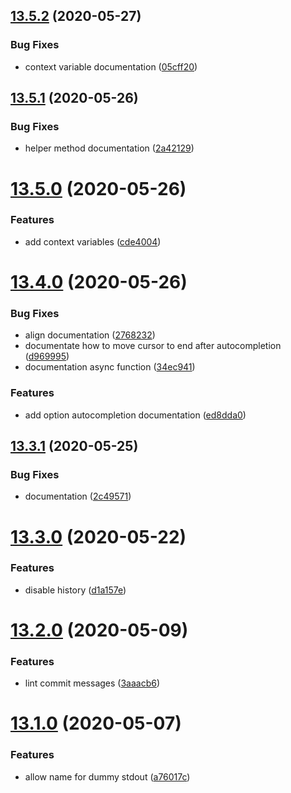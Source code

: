 ## [13.5.2](https://github.com/ndabAP/vue-command/compare/v13.5.1...v13.5.2) (2020-05-27)


### Bug Fixes

* context variable documentation ([05cff20](https://github.com/ndabAP/vue-command/commit/05cff20825faf45ea59f5b91ff84e61e3f4d8c5c))

## [13.5.1](https://github.com/ndabAP/vue-command/compare/v13.5.0...v13.5.1) (2020-05-26)


### Bug Fixes

* helper method documentation ([2a42129](https://github.com/ndabAP/vue-command/commit/2a4212949515e116db7ba2f854fff320c08b5dd0))

# [13.5.0](https://github.com/ndabAP/vue-command/compare/v13.4.0...v13.5.0) (2020-05-26)


### Features

* add context variables ([cde4004](https://github.com/ndabAP/vue-command/commit/cde4004dc48afdd6449c6316fa4cdb4a3738c596))

# [13.4.0](https://github.com/ndabAP/vue-command/compare/v13.3.1...v13.4.0) (2020-05-26)


### Bug Fixes

* align documentation ([2768232](https://github.com/ndabAP/vue-command/commit/2768232d5b7e8cd7b8cbb870cd5cd8dd1a8d8933))
* documentate how to move cursor to end after autocompletion ([d969995](https://github.com/ndabAP/vue-command/commit/d96999593cde94ba90c0f6b0fa5d3ed66ccd83db))
* documentation async function ([34ec941](https://github.com/ndabAP/vue-command/commit/34ec941e4ad4a250c7592c011d0ceacfa4b022dd))


### Features

* add option autocompletion documentation ([ed8dda0](https://github.com/ndabAP/vue-command/commit/ed8dda01e85065fedc8c686feac0752e45d09988))

## [13.3.1](https://github.com/ndabAP/vue-command/compare/v13.3.0...v13.3.1) (2020-05-25)


### Bug Fixes

* documentation ([2c49571](https://github.com/ndabAP/vue-command/commit/2c495713351350d6093070227207860953b172ee))

# [13.3.0](https://github.com/ndabAP/vue-command/compare/v13.2.0...v13.3.0) (2020-05-22)


### Features

* disable history ([d1a157e](https://github.com/ndabAP/vue-command/commit/d1a157e5931bf77f1c119eea2403cf615363ee6d))

# [13.2.0](https://github.com/ndabAP/vue-command/compare/v13.1.0...v13.2.0) (2020-05-09)


### Features

* lint commit messages ([3aaacb6](https://github.com/ndabAP/vue-command/commit/3aaacb627621e4ebde0a9e2d8de231f5faf480d9))

# [13.1.0](https://github.com/ndabAP/vue-command/compare/v13.0.6...v13.1.0) (2020-05-07)


### Features

* allow name for dummy stdout ([a76017c](https://github.com/ndabAP/vue-command/commit/a76017c8699989d693d2b6b203714357ede580f2))
